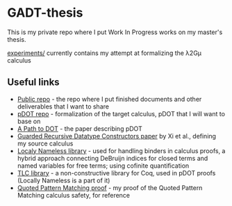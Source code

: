 # GADT-thesis

This is my private repo where I put Work In Progress works on my master's thesis.

[experiments/](experiments/) currently contains my attempt at formalizing the λ2Gμ calculus

## Useful links

- [Public repo](https://github.com/radeusgd/pDOT-GADT) - the repo where I put finished documents and other deliverables that I want to share
- [pDOT repo](https://github.com/amaurremi/dot-calculus/tree/master/src/extensions/paths) - formalization of the target calculus, pDOT that I will want to base on
- [A Path to DOT](https://arxiv.org/abs/1904.07298) - the paper describing pDOT
- [Guarded Recursive Datatype Constructors paper](http://cs-www.bu.edu/fac/hwxi/academic/papers/popl03.pdf) by Xi et al., defining my source calculus
- [Localy Nameless library](https://www.chargueraud.org/softs/ln/) - used for handling binders in calculus proofs, a hybrid approach connecting DeBruijn indices for closed terms and named variables for free terms; using cofinite quantification
- [TLC library](https://www.chargueraud.org/softs/tlc/) - a non-constructive library for Coq, used in pDOT proofs (Locally Nameless is a part of it)
- [Quoted Pattern Matching proof](https://github.com/radeusgd/QuotedPatternMatchingProof) - my proof of the Quoted Pattern Matching calculus safety, for reference

